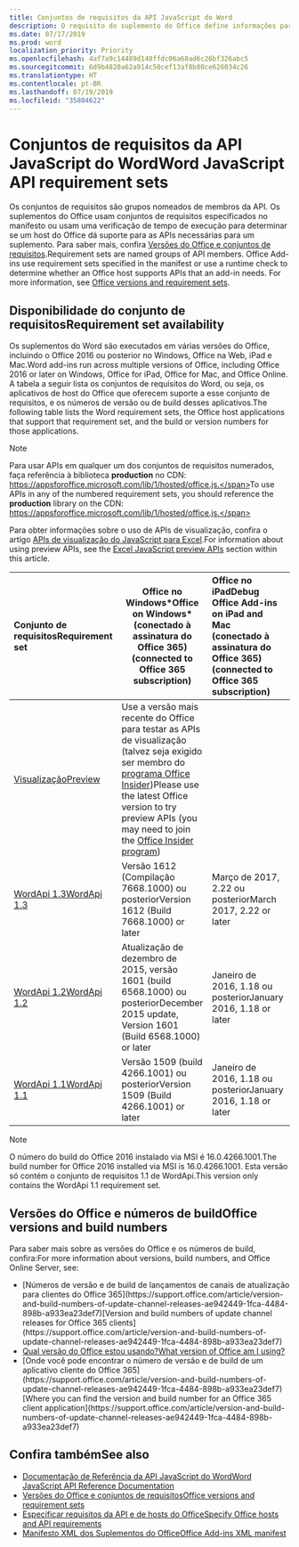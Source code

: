 ```yaml
---
title: Conjuntos de requisitos da API JavaScript do Word
description: O requisito do suplemento do Office define informações para os builds do Word
ms.date: 07/17/2019
ms.prod: word
localization_priority: Priority
ms.openlocfilehash: 4af7a9c14489d148ffdc06a68ad6c26bf326abc5
ms.sourcegitcommit: 6d9b4820a62a914c50cef13af8b80ce626034c26
ms.translationtype: HT
ms.contentlocale: pt-BR
ms.lasthandoff: 07/19/2019
ms.locfileid: "35804622"
---
```

# <a name="word-javascript-api-requirement-sets"></a><span data-ttu-id="0ff76-103">Conjuntos de requisitos da API JavaScript do Word</span><span class="sxs-lookup"><span data-stu-id="0ff76-103">Word JavaScript API requirement sets</span></span>

<span data-ttu-id="0ff76-p101">Os conjuntos de requisitos são grupos nomeados de membros da API. Os suplementos do Office usam conjuntos de requisitos especificados no manifesto ou usam uma verificação de tempo de execução para determinar se um host do Office dá suporte para as APIs necessárias para um suplemento. Para saber mais, confira [Versões do Office e conjuntos de requisitos](/office/dev/add-ins/develop/office-versions-and-requirement-sets).</span><span class="sxs-lookup"><span data-stu-id="0ff76-p101">Requirement sets are named groups of API members. Office Add-ins use requirement sets specified in the manifest or use a runtime check to determine whether an Office host supports APIs that an add-in needs. For more information, see [Office versions and requirement sets](/office/dev/add-ins/develop/office-versions-and-requirement-sets).</span></span>

## <a name="requirement-set-availability"></a><span data-ttu-id="0ff76-107">Disponibilidade do conjunto de requisitos</span><span class="sxs-lookup"><span data-stu-id="0ff76-107">Requirement set availability</span></span>

<span data-ttu-id="0ff76-108">Os suplementos do Word são executados em várias versões do Office, incluindo o Office 2016 ou posterior no Windows, Office na Web, iPad e Mac.</span><span class="sxs-lookup"><span data-stu-id="0ff76-108">Word add-ins run across multiple versions of Office, including Office 2016 or later on Windows, Office for iPad, Office for Mac, and Office Online.</span></span> <span data-ttu-id="0ff76-109">A tabela a seguir lista os conjuntos de requisitos do Word, ou seja, os aplicativos de host do Office que oferecem suporte a esse conjunto de requisitos, e os números de versão ou de build desses aplicativos.</span><span class="sxs-lookup"><span data-stu-id="0ff76-109">The following table lists the Word requirement sets, the Office host applications that support that requirement set, and the build or version numbers for those applications.</span></span>

> [!NOTE]
> <span data-ttu-id="0ff76-110">Para usar APIs em qualquer um dos conjuntos de requisitos numerados, faça referência à biblioteca **production** no CDN: https://appsforoffice.microsoft.com/lib/1/hosted/office.js.</span><span class="sxs-lookup"><span data-stu-id="0ff76-110">To use APIs in any of the numbered requirement sets, you should reference the **production** library on the CDN: https://appsforoffice.microsoft.com/lib/1/hosted/office.js.</span></span>
>
> <span data-ttu-id="0ff76-111">Para obter informações sobre o uso de APIs de visualização, confira o artigo [APIs de visualização do JavaScript para Excel](word-preview-apis.md).</span><span class="sxs-lookup"><span data-stu-id="0ff76-111">For information about using preview APIs, see the [Excel JavaScript preview APIs](word-preview-apis.md) section within this article.</span></span>

|  <span data-ttu-id="0ff76-112">Conjunto de requisitos</span><span class="sxs-lookup"><span data-stu-id="0ff76-112">Requirement set</span></span>  |   <span data-ttu-id="0ff76-113">Office no Windows\*</span><span class="sxs-lookup"><span data-stu-id="0ff76-113">Office on Windows\*</span></span><br><span data-ttu-id="0ff76-114">(conectado à assinatura do Office 365)</span><span class="sxs-lookup"><span data-stu-id="0ff76-114">(connected to Office 365 subscription)</span></span>  |  <span data-ttu-id="0ff76-115">Office no iPad</span><span class="sxs-lookup"><span data-stu-id="0ff76-115">Debug Office Add-ins on iPad and Mac</span></span><br><span data-ttu-id="0ff76-116">(conectado à assinatura do Office 365)</span><span class="sxs-lookup"><span data-stu-id="0ff76-116">(connected to Office 365 subscription)</span></span>  |  <span data-ttu-id="0ff76-117">Office no Mac</span><span class="sxs-lookup"><span data-stu-id="0ff76-117">Office apps on Mac</span></span><br><span data-ttu-id="0ff76-118">(conectado à assinatura do Office 365)</span><span class="sxs-lookup"><span data-stu-id="0ff76-118">(connected to Office 365 subscription)</span></span>  | <span data-ttu-id="0ff76-119">Office na Web</span><span class="sxs-lookup"><span data-stu-id="0ff76-119">Office on the web</span></span>  |
|:-----|-----|:-----|:-----|:-----|
| [<span data-ttu-id="0ff76-120">Visualização</span><span class="sxs-lookup"><span data-stu-id="0ff76-120">Preview</span></span>](word-preview-apis.md) | <span data-ttu-id="0ff76-121">Use a versão mais recente do Office para testar as APIs de visualização (talvez seja exigido ser membro do [programa Office Insider](https://products.office.com/office-insider))</span><span class="sxs-lookup"><span data-stu-id="0ff76-121">Please use the latest Office version to try preview APIs (you may need to join the [Office Insider program](https://products.office.com/office-insider))</span></span> |
| [<span data-ttu-id="0ff76-122">WordApi 1.3</span><span class="sxs-lookup"><span data-stu-id="0ff76-122">WordApi 1.3</span></span>](word-api-1-3-requirement-set.md) | <span data-ttu-id="0ff76-123">Versão 1612 (Compilação 7668.1000) ou posterior</span><span class="sxs-lookup"><span data-stu-id="0ff76-123">Version 1612 (Build 7668.1000) or later</span></span>| <span data-ttu-id="0ff76-124">Março de 2017, 2.22 ou posterior</span><span class="sxs-lookup"><span data-stu-id="0ff76-124">March 2017, 2.22 or later</span></span> | <span data-ttu-id="0ff76-125">Março de 2017, 15.32 ou posterior</span><span class="sxs-lookup"><span data-stu-id="0ff76-125">March 2017, 15.32 or later</span></span>| <span data-ttu-id="0ff76-126">Março de 2017</span><span class="sxs-lookup"><span data-stu-id="0ff76-126">March 2017</span></span> |
| [<span data-ttu-id="0ff76-127">WordApi 1.2</span><span class="sxs-lookup"><span data-stu-id="0ff76-127">WordApi 1.2</span></span>](word-api-1-2-requirement-set.md) | <span data-ttu-id="0ff76-128">Atualização de dezembro de 2015, versão 1601 (build 6568.1000) ou posterior</span><span class="sxs-lookup"><span data-stu-id="0ff76-128">December 2015 update, Version 1601 (Build 6568.1000) or later</span></span> | <span data-ttu-id="0ff76-129">Janeiro de 2016, 1.18 ou posterior</span><span class="sxs-lookup"><span data-stu-id="0ff76-129">January 2016, 1.18 or later</span></span> | <span data-ttu-id="0ff76-130">Janeiro de 2016, 15.19 ou posterior</span><span class="sxs-lookup"><span data-stu-id="0ff76-130">January 2016, 15.19 or later</span></span>| <span data-ttu-id="0ff76-131">Setembro de 2016</span><span class="sxs-lookup"><span data-stu-id="0ff76-131">September 2016</span></span> |
| [<span data-ttu-id="0ff76-132">WordApi 1.1</span><span class="sxs-lookup"><span data-stu-id="0ff76-132">WordApi 1.1</span></span>](word-api-1-1-requirement-set.md) | <span data-ttu-id="0ff76-133">Versão 1509 (build 4266.1001) ou posterior</span><span class="sxs-lookup"><span data-stu-id="0ff76-133">Version 1509 (Build 4266.1001) or later</span></span>| <span data-ttu-id="0ff76-134">Janeiro de 2016, 1.18 ou posterior</span><span class="sxs-lookup"><span data-stu-id="0ff76-134">January 2016, 1.18 or later</span></span> | <span data-ttu-id="0ff76-135">Janeiro de 2016, 15.19 ou posterior</span><span class="sxs-lookup"><span data-stu-id="0ff76-135">January 2016, 15.19 or later</span></span>| <span data-ttu-id="0ff76-136">Setembro de 2016</span><span class="sxs-lookup"><span data-stu-id="0ff76-136">September 2016</span></span> |

> [!NOTE]
> <span data-ttu-id="0ff76-137">O número do build do Office 2016 instalado via MSI é 16.0.4266.1001.</span><span class="sxs-lookup"><span data-stu-id="0ff76-137">The build number for Office 2016 installed via MSI is 16.0.4266.1001.</span></span> <span data-ttu-id="0ff76-138">Esta versão só contém o conjunto de requisitos 1.1 de WordApi.</span><span class="sxs-lookup"><span data-stu-id="0ff76-138">This version only contains the WordApi 1.1 requirement set.</span></span>

## <a name="office-versions-and-build-numbers"></a><span data-ttu-id="0ff76-139">Versões do Office e números de build</span><span class="sxs-lookup"><span data-stu-id="0ff76-139">Office versions and build numbers</span></span>

<span data-ttu-id="0ff76-140">Para saber mais sobre as versões do Office e os números de build, confira:</span><span class="sxs-lookup"><span data-stu-id="0ff76-140">For more information about versions, build numbers, and Office Online Server, see:</span></span>

- <span data-ttu-id="0ff76-141">
  [Números de versão e de build de lançamentos de canais de atualização para clientes do Office 365](https://support.office.com/article/version-and-build-numbers-of-update-channel-releases-ae942449-1fca-4484-898b-a933ea23def7)</span><span class="sxs-lookup"><span data-stu-id="0ff76-141">[Version and build numbers of update channel releases for Office 365 clients](https://support.office.com/article/version-and-build-numbers-of-update-channel-releases-ae942449-1fca-4484-898b-a933ea23def7)</span></span>
- [<span data-ttu-id="0ff76-142">Qual versão do Office estou usando?</span><span class="sxs-lookup"><span data-stu-id="0ff76-142">What version of Office am I using?</span></span>](https://support.office.com/article/What-version-of-Office-am-I-using-932788b8-a3ce-44bf-bb09-e334518b8b19)
- <span data-ttu-id="0ff76-143">
  [Onde você pode encontrar o número de versão e de build de um aplicativo cliente do Office 365](https://support.office.com/article/version-and-build-numbers-of-update-channel-releases-ae942449-1fca-4484-898b-a933ea23def7)</span><span class="sxs-lookup"><span data-stu-id="0ff76-143">[Where you can find the version and build number for an Office 365 client application](https://support.office.com/article/version-and-build-numbers-of-update-channel-releases-ae942449-1fca-4484-898b-a933ea23def7)</span></span>

## <a name="see-also"></a><span data-ttu-id="0ff76-144">Confira também</span><span class="sxs-lookup"><span data-stu-id="0ff76-144">See also</span></span>

- [<span data-ttu-id="0ff76-145">Documentação de Referência da API JavaScript do Word</span><span class="sxs-lookup"><span data-stu-id="0ff76-145">Word JavaScript API Reference Documentation</span></span>](/javascript/api/word)
- [<span data-ttu-id="0ff76-146">Versões do Office e conjuntos de requisitos</span><span class="sxs-lookup"><span data-stu-id="0ff76-146">Office versions and requirement sets</span></span>](/office/dev/add-ins/develop/office-versions-and-requirement-sets)
- [<span data-ttu-id="0ff76-147">Especificar requisitos da API e de hosts do Office</span><span class="sxs-lookup"><span data-stu-id="0ff76-147">Specify Office hosts and API requirements</span></span>](/office/dev/add-ins/develop/specify-office-hosts-and-api-requirements)
- [<span data-ttu-id="0ff76-148">Manifesto XML dos Suplementos do Office</span><span class="sxs-lookup"><span data-stu-id="0ff76-148">Office Add-ins XML manifest</span></span>](/office/dev/add-ins/develop/add-in-manifests)
